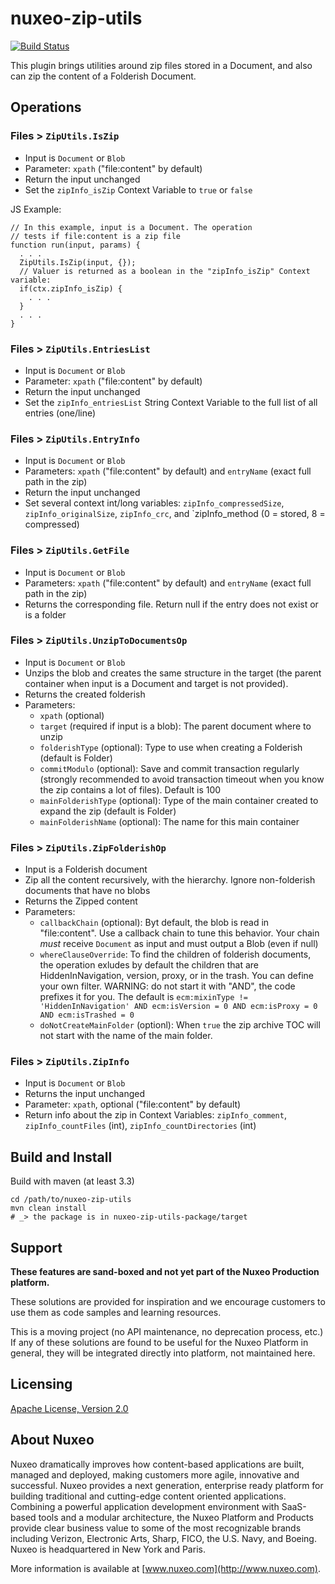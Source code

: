 # nuxeo-zip-utils

[![Build Status](https://qa.nuxeo.org/jenkins/buildStatus/icon?job=Sandbox/sandbox_nuxeo-zip-utils-master)](https://qa.nuxeo.org/jenkins/job/Sandbox/job/sandbox_nuxeo-zip-utils-master/)

This plugin brings utilities around zip files stored in a Document, and also can zip the content of a Folderish Document.


## Operations


### Files > `ZipUtils.IsZip`
* Input is `Document` or `Blob`
* Parameter: `xpath` ("file:content" by default)
* Return the input unchanged
* Set the `zipInfo_isZip` Context Variable to `true` or `false`

JS Example:

```
// In this example, input is a Document. The operation
// tests if file:content is a zip file
function run(input, params) {
  . . .
  ZipUtils.IsZip(input, {});
  // Valuer is returned as a boolean in the "zipInfo_isZip" Context variable:
  if(ctx.zipInfo_isZip) {
    . . .
  }
  . . .
}
```

### Files > `ZipUtils.EntriesList`
* Input is `Document` or `Blob`
* Parameter: `xpath` ("file:content" by default)
* Return the input unchanged
* Set the `zipInfo_entriesList` String Context Variable to the full list of all entries (one/line)


### Files > `ZipUtils.EntryInfo`
* Input is `Document` or `Blob`
* Parameters: `xpath` ("file:content" by default) and `entryName` (exact full path in the zip)
* Return the input unchanged
* Set several context int/long variables: `zipInfo_compressedSize`, `zipInfo_originalSize`, `zipInfo_crc`, and `zipInfo_method (0 = stored, 8 =  compressed)


### Files > `ZipUtils.GetFile`
* Input is `Document` or `Blob`
* Parameters: `xpath` ("file:content" by default) and `entryName` (exact full path in the zip)
* Returns the corresponding file. Return null if the entry does not exist or is a folder


### Files > `ZipUtils.UnzipToDocumentsOp`
* Input is `Document` or `Blob`
* Unzips the blob and creates the same structure in the target (the parent container when input is a Document and target is not provided).
* Returns the created folderish
* Parameters:
  * `xpath` (optional)
  * `target` (required if input is a blob): The parent document where to unzip
  * `folderishType` (optional): Type to use when creating a Folderish (default is Folder)
  * `commitModulo` (optional): Save and commit transaction regularly (strongly recommended to avoid transaction timeout when you know the zip contains a lot of files). Default is 100
  * `mainFolderishType` (optional): Type of the main container created to expand the zip (default is Folder)
  * `mainFolderishName` (optional): The name for this main container


### Files > `ZipUtils.ZipFolderishOp`
* Input is a Folderish document
* Zip all the content recursively, with the hierarchy. Ignore non-folderish documents that have no blobs
* Returns the Zipped content
* Parameters:
  * `callbackChain` (optional): Byt default, the blob is read in "file:content". Use a callback chain to tune this behavior. Your chain _must_  receive `Document` as input and must output a Blob (even if null)
  * `whereClauseOverride`: To find the children of folderish documents, the operation exludes by default the children that are HiddenInNavigation, version, proxy, or in the trash. You can define your own filter. WARNING: do not start it with "AND", the code prefixes it for you.
    The default is `ecm:mixinType != 'HiddenInNavigation' AND ecm:isVersion = 0 AND ecm:isProxy = 0 AND ecm:isTrashed = 0`
  * `doNotCreateMainFolder` (optionl): When `true` the zip archive TOC will not start with the name of the main folder.


### Files > `ZipUtils.ZipInfo`
* Input is `Document` or `Blob`
* Returns the input unchanged
* Parameter: `xpath`, optional ("file:content" by default)
* Return info about the zip in Context Variables: `zipInfo_comment`, `zipInfo_countFiles` (int), `zipInfo_countDirectories` (int)


## Build and Install

Build with maven (at least 3.3)

```
cd /path/to/nuxeo-zip-utils
mvn clean install
# _> the package is in nuxeo-zip-utils-package/target
```

## Support

**These features are sand-boxed and not yet part of the Nuxeo Production platform.**

These solutions are provided for inspiration and we encourage customers to use them as code samples and learning resources.

This is a moving project (no API maintenance, no deprecation process, etc.) If any of these solutions are found to be useful for the Nuxeo Platform in general, they will be integrated directly into platform, not maintained here.


## Licensing

[Apache License, Version 2.0](http://www.apache.org/licenses/LICENSE-2.0)


## About Nuxeo

Nuxeo dramatically improves how content-based applications are built, managed and deployed, making customers more agile, innovative and successful. Nuxeo provides a next generation, enterprise ready platform for building traditional and cutting-edge content oriented applications. Combining a powerful application development environment with SaaS-based tools and a modular architecture, the Nuxeo Platform and Products provide clear business value to some of the most recognizable brands including Verizon, Electronic Arts, Sharp, FICO, the U.S. Navy, and Boeing. Nuxeo is headquartered in New York and Paris.

More information is available at [www.nuxeo.com](http://www.nuxeo.com).
